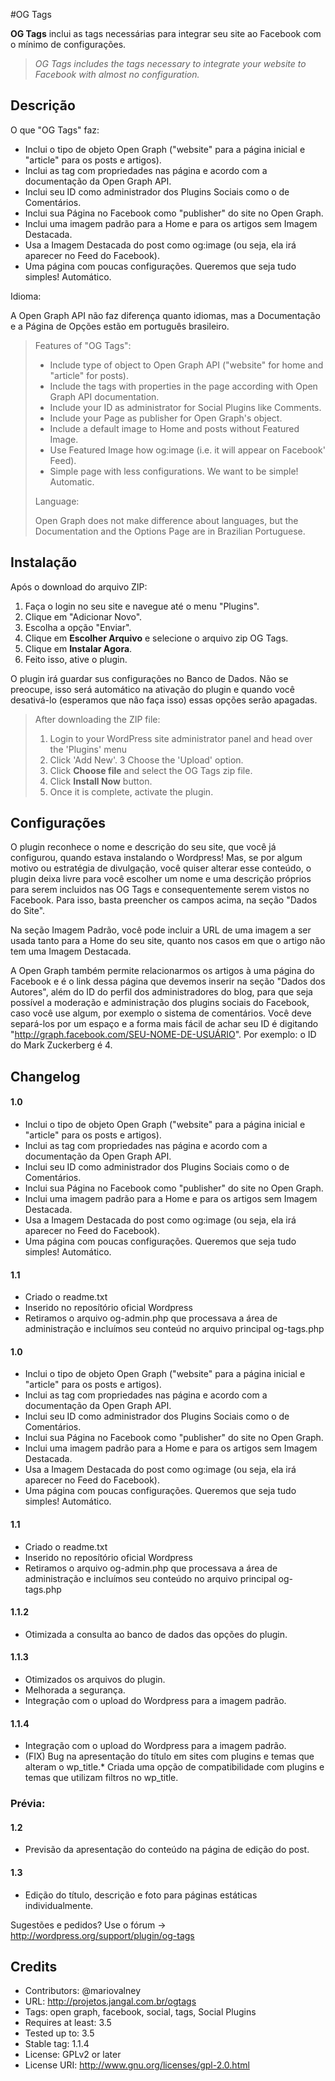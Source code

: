 #OG Tags

**OG Tags** inclui as tags necessárias para integrar seu site ao Facebook com o mínimo de configurações.

> *OG Tags includes the tags necessary to integrate your website to Facebook with almost no configuration.*

## Descrição

O que "OG Tags" faz:

* Inclui o tipo de objeto Open Graph ("website" para a página inicial e "article" para os posts e artigos).
* Inclui as tag com propriedades nas página e acordo com a documentação da Open Graph API.
* Inclui seu ID como administrador dos Plugins Sociais como o de Comentários.
* Inclui sua Página no Facebook como "publisher" do site no Open Graph.
* Inclui uma imagem padrão para a Home e para os artigos sem Imagem Destacada.
* Usa a Imagem Destacada do post como og:image (ou seja, ela irá aparecer no Feed do Facebook).
* Uma página com poucas configurações. Queremos que seja tudo simples! Automático.

Idioma:

A Open Graph API não faz diferença quanto idiomas, mas a Documentação e a Página de Opções estão em português brasileiro.


> Features of "OG Tags":
>
> * Include type of object to Open Graph API ("website" for home and "article" for posts).
> * Include the tags with properties in the page according with Open Graph API documentation.
> * Include your ID as administrator for Social Plugins like Comments.
> * Include your Page as publisher for Open Graph's object.
> * Include a default image to Home and posts without Featured Image.
> * Use Featured Image how og:image (i.e. it will appear on Facebook' Feed).
> * Simple page with less configurations. We want to be simple! Automatic.
> 
> Language:
> 
> Open Graph does not make difference about languages, but the Documentation and the Options Page are in Brazilian Portuguese.


## Instalação

Após o download do arquivo ZIP:
 1. Faça o login no seu site e navegue até o menu "Plugins".
 2. Clique em "Adicionar Novo".
 3. Escolha a opção "Enviar".
 4. Clique em **Escolher Arquivo** e selecione o arquivo zip OG Tags.
 5. Clique em **Instalar Agora**.
 6. Feito isso, ative o plugin.

O plugin irá guardar sus configurações no Banco de Dados. 
Não se preocupe, isso será automático na ativação do plugin e quando você desativá-lo (esperamos que não faça isso) essas opções serão apagadas.

> After downloading the ZIP file: 
>  1.  Login to your WordPress site administrator panel and head over the 'Plugins' menu  
>  2.  Click 'Add New'.
>  3  Choose the 'Upload' option.
>  4. Click **Choose file** and select the OG Tags zip file.  
>  5.  Click **Install Now** button.  
>  6.  Once it is complete, activate the plugin.

## Configurações

O plugin reconhece o nome e descrição do seu site, que você já configurou, quando estava instalando o Wordpress! Mas, se por algum motivo ou estratégia de divulgação, você quiser alterar esse conteúdo, o plugin deixa livre para você escolher um nome e uma descrição próprios para serem incluidos nas OG Tags e consequentemente serem vistos no Facebook. 
Para isso, basta preencher os campos acima, na seção "Dados do Site".

Na seção Imagem Padrão, você pode incluir a URL de uma imagem a ser usada tanto para a Home do seu site, quanto nos casos em que o artigo não tem uma Imagem Destacada.

A Open Graph também permite relacionarmos os artigos à uma página do Facebook e é o link dessa página que devemos inserir na seção "Dados dos Autores", além do ID do perfil dos administradores do blog, para que seja possível a moderação e administração dos plugins sociais do Facebook, caso você use algum, por exemplo o sistema de comentários. 
Você deve separá-los por um espaço e a forma mais fácil de achar seu ID é digitando "http://graph.facebook.com/SEU-NOME-DE-USUÁRIO". Por exemplo: o ID do Mark Zuckerberg é 4.

## Changelog

#### 1.0

* Inclui o tipo de objeto Open Graph ("website" para a página inicial e "article" para os posts e artigos).
* Inclui as tag com propriedades nas página e acordo com a documentação da Open Graph API.
* Inclui seu ID como administrador dos Plugins Sociais como o de Comentários.
* Inclui sua Página no Facebook como "publisher" do site no Open Graph.
* Inclui uma imagem padrão para a Home e para os artigos sem Imagem Destacada.
* Usa a Imagem Destacada do post como og:image (ou seja, ela irá aparecer no Feed do Facebook).
* Uma página com poucas configurações. Queremos que seja tudo simples! Automático.

#### 1.1

* Criado o readme.txt
* Inserido no reposítório oficial Wordpress
* Retiramos o arquivo og-admin.php que processava a área de administração e incluímos seu conteúd no arquivo principal og-tags.php

#### 1.0

* Inclui o tipo de objeto Open Graph ("website" para a página inicial e "article" para os posts e artigos).
* Inclui as tag com propriedades nas página e acordo com a documentação da Open Graph API.
* Inclui seu ID como administrador dos Plugins Sociais como o de Comentários.
* Inclui sua Página no Facebook como "publisher" do site no Open Graph.
* Inclui uma imagem padrão para a Home e para os artigos sem Imagem Destacada.
* Usa a Imagem Destacada do post como og:image (ou seja, ela irá aparecer no Feed do Facebook).
* Uma página com poucas configurações. Queremos que seja tudo simples! Automático.

#### 1.1

* Criado o readme.txt
* Inserido no reposítório oficial Wordpress
* Retiramos o arquivo og-admin.php que processava a área de administração e incluímos seu conteúdo no arquivo principal og-tags.php

#### 1.1.2

* Otimizada a consulta ao banco de dados das opções do plugin.

#### 1.1.3

* Otimizados os arquivos do plugin.
* Melhorada a segurança.
* Integração com o upload do Wordpress para a imagem padrão.

#### 1.1.4

* Integração com o upload do Wordpress para a imagem padrão.
* (FIX) Bug na apresentação do título em sites com plugins e temas que alteram o wp_title.* Criada uma opção de compatibilidade com plugins e temas que utilizam filtros no wp_title.

### Prévia:

#### 1.2

* Previsão da apresentação do conteúdo na página de edição do post.

#### 1.3

* Edição do título, descrição e foto para páginas estáticas individualmente.

Sugestões e pedidos? Use o fórum -> http://wordpress.org/support/plugin/og-tags

## Credits

* Contributors: @mariovalney
* URL: http://projetos.jangal.com.br/ogtags
* Tags: open graph, facebook, social, tags, Social Plugins
* Requires at least: 3.5
* Tested up to: 3.5
* Stable tag: 1.1.4
* License: GPLv2 or later
* License URI: http://www.gnu.org/licenses/gpl-2.0.html
